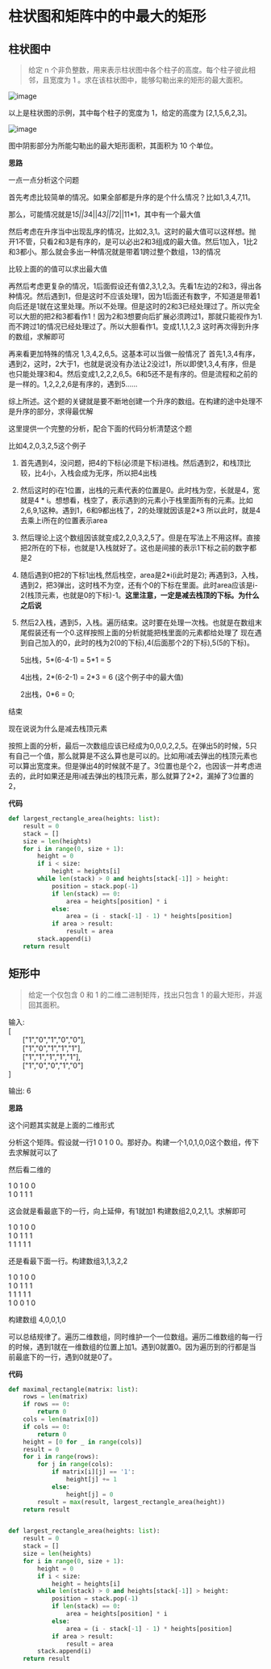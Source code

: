 # 柱状图和矩阵中的中最大的矩形

## 柱状图中
> 给定 n 个非负整数，用来表示柱状图中各个柱子的高度。每个柱子彼此相邻，且宽度为 1 。求在该柱状图中，能够勾勒出来的矩形的最大面积。

![image](https://leetcode-cn.com/static/images/problemset/histogram.png)

以上是柱状图的示例，其中每个柱子的宽度为 1，给定的高度为 [2,1,5,6,2,3]。

![image](https://leetcode-cn.com/static/images/problemset/histogram_area.png)

图中阴影部分为所能勾勒出的最大矩形面积，其面积为 10 个单位。

**思路**

一点一点分析这个问题

首先考虑比较简单的情况。如果全部都是升序的是个什么情况？比如1,3,4,7,11。

那么，可能情况就是1*5||3*4||4*3||7*2||11*1，其中有一个最大值

然后考虑在升序当中出现乱序的情况，比如2,3,1。这时的最大值可以这样想。抛开1不管，只看2和3是有序的，是可以必出2和3组成的最大值。然后1加入，1比2和3都小。那么就会多出一种情况就是带着1跨过整个数组，13的情况

比较上面的的值可以求出最大值

再然后考虑更复杂的情况，1后面假设还有值2,3,1,2,3。先看1左边的2和3，得出各种情况。然后遇到1，但是这时不应该处理1，因为1后面还有数字，不知道是带着1向后还是1就在这里处理。所以不处理。但是这时的2和3已经处理过了。所以完全可以大胆的把2和3都看作1！因为2和3想要向后扩展必须跨过1，那就只能视作为1.而不跨过1的情况已经处理过了。所以大胆看作1。变成1,1,1,2,3 这时再次得到升序的数组，求解即可

再来看更加特殊的情况 1,3,4,2,6,5。这基本可以当做一般情况了
首先1,3,4有序，遇到2，这时，2大于1，也就是说没有办法让2没过1，所以即使1,3,4,有序，但是也只能处理3和4。然后变成1,2,2,2,6,5。6和5还不是有序的。但是流程和之前的是一样的。1,2,2,2,6是有序的，遇到5......

综上所述。这个题的关键就是要不断地创建一个升序的数组。在构建的途中处理不是升序的部分，求得最优解

这里提供一个完整的分析，配合下面的代码分析清楚这个题

比如4,2,0,3,2,5这个例子

1. 首先遇到4，没问题，把4的下标(必须是下标)进栈。然后遇到2，和栈顶比较，比4小，入栈会成为无序，所以把4出栈

2. 然后这时的i在1位置，出栈的元素代表的位置是0。此时栈为空，长就是4，宽就是4 * i。想想看，栈空了，表示遇到的元素小于栈里面所有的元素。比如2,6,9,1这种。遇到1，6和9都出栈了，2的处理就因该是2*3
所以此时，就是4去乘上i所在的位置表示area

3. 然后理论上这个数组因该就变成2,2,0,3,2,5了。但是在写法上不用这样。直接把2所在的下标，也就是1入栈就好了。这也是间接的表示1下标之前的数字都是2

4. 随后遇到0把2的下标1出栈,然后栈空，area是2*i(i此时是2);
再遇到3，入栈，遇到2，把3弹出，这时栈不为空，还有个0的下标在里面。此时area应该是i-2(栈顶元素，也就是0的下标)-1。**这里注意，一定是减去栈顶的下标。为什么之后说**

5. 然后2入栈，遇到5，入栈。遍历结束。这时要在处理一次栈。也就是在数组末尾假装还有一个0.这样按照上面的分析就能把栈里面的元素都给处理了
现在遇到自己加入的0，此时的栈为2(0的下标),4(后面那个2的下标),5(5的下标)。

    5出栈，5*(6-4-1) = 5*1 = 5

    4出栈，2*(6-2-1) = 2*3 = 6   (这个例子中的最大值)

    2出栈，0*6 = 0;

结束

现在说说为什么是减去栈顶元素

按照上面的分析，最后一次数组应该已经成为0,0,0,2,2,5。在弹出5的时候，5只有自己一个值，那么就算是不这么算也是可以的。比如用i减去弹出的栈顶元素也可以算出宽度来。但是弹出4的时候就不是了。3位置也是个2，也因该一并考虑进去的，此时如果还是用i减去弹出的栈顶元素，那么就算了2*2，漏掉了3位置的2，
     

**代码**
```python
def largest_rectangle_area(heights: list):
    result = 0
    stack = []
    size = len(heights)
    for i in range(0, size + 1):
        height = 0
        if i < size:
            height = heights[i]
        while len(stack) > 0 and heights[stack[-1]] > height:
            position = stack.pop(-1)
            if len(stack) == 0:
                area = heights[position] * i
            else:
                area = (i - stack[-1] - 1) * heights[position]
            if area > result:
                result = area
        stack.append(i)
    return result
```

## 矩形中

> 给定一个仅包含 0 和 1 的二维二进制矩阵，找出只包含 1 的最大矩形，并返回其面积。

输入:  
[  
&emsp;&emsp;["1","0","1","0","0"],  
&emsp;&emsp;["1","0","1","1","1"],  
&emsp;&emsp;["1","1","1","1","1"],  
&emsp;&emsp;["1","0","0","1","0"]  
]

输出: 6

**思路**


这个问题其实就是上面的二维形式

分析这个矩阵。假设就一行1 0 1 0 0。那好办。构建一个1,0,1,0,0这个数组，传下去求解就可以了

然后看二维的  

1 0 1 0 0  
1 0 1 1 1

这会就是看最底下的一行，向上延伸，有1就加1
构建数组2,0,2,1,1。求解即可

1 0 1 0 0  
1 0 1 1 1  
1 1 1 1 1  

还是看最下面一行。构建数组3,1,3,2,2

1 0 1 0 0  
1 0 1 1 1  
1 1 1 1 1  
1 0 0 1 0  

构建数组 4,0,0,1,0

可以总结规律了。遍历二维数组，同时维护一个一位数组。遍历二维数组的每一行的时候，遇到1就在一维数组的位置上加1。遇到0就置0。因为遍历到的行都是当前最底下的一行，遇到0就是0了。

**代码**

```python
def maximal_rectangle(matrix: list):
    rows = len(matrix)
    if rows == 0:
        return 0
    cols = len(matrix[0])
    if cols == 0:
        return 0
    height = [0 for _ in range(cols)]
    result = 0
    for i in range(rows):
        for j in range(cols):
            if matrix[i][j] == '1':
                height[j] += 1
            else:
                height[j] = 0
        result = max(result, largest_rectangle_area(height))
    return result


def largest_rectangle_area(heights: list):
    result = 0
    stack = []
    size = len(heights)
    for i in range(0, size + 1):
        height = 0
        if i < size:
            height = heights[i]
        while len(stack) > 0 and heights[stack[-1]] > height:
            position = stack.pop(-1)
            if len(stack) == 0:
                area = heights[position] * i
            else:
                area = (i - stack[-1] - 1) * heights[position]
            if area > result:
                result = area
        stack.append(i)
    return result
```